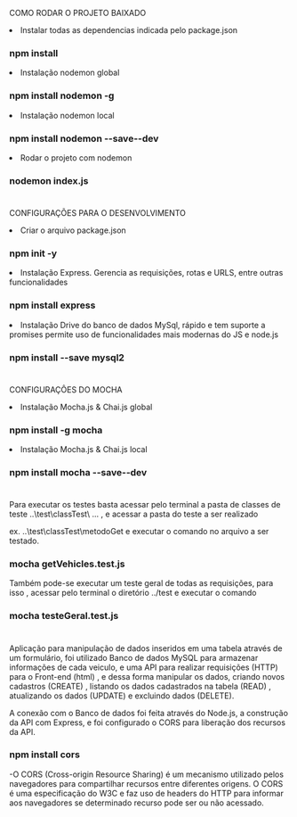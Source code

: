 COMO RODAR O PROJETO BAIXADO

<li> Instalar todas as dependencias indicada pelo package.json

### npm install 

<li> Instalação nodemon global

### npm install nodemon -g

<li> Instalação nodemon local

### npm install nodemon --save--dev

<li>Rodar o projeto com nodemon

### nodemon index.js
#
CONFIGURAÇÕES PARA O DESENVOLVIMENTO

 <li>Criar o arquivo package.json

### npm init -y 

<li> Instalação Express. Gerencia as requisições, rotas e URLS, entre outras funcionalidades

### npm install express

<li> Instalação Drive do banco de dados MySql, rápido e tem suporte a promises permite uso de funcionalidades mais modernas do JS e node.js

### npm install --save mysql2
# 
CONFIGURAÇÔES DO MOCHA

<li> Instalação Mocha.js & Chai.js global

### npm install -g mocha 

<li> Instalação Mocha.js & Chai.js local

### npm install mocha --save--dev
#
 Para executar os testes basta acessar pelo terminal a pasta de classes de teste ..\test\classTest\ ...  , e acessar a pasta do teste a ser realizado 

ex. ..\test\classTest\metodoGet e executar o comando no arquivo a ser testado.
### mocha getVehicles.test.js

Também pode-se executar um teste geral de todas as requisições, para isso , acessar pelo terminal o diretório ../test e executar o comando 

### mocha testeGeral.test.js

#
 Aplicação para manipulação de dados inseridos em uma tabela através de um formulário, foi utilizado Banco de dados MySQL para armazenar informações de cada veiculo, e uma API para realizar requisições (HTTP) para o Front-end (html) , e dessa forma manipular os dados, criando novos cadastros (CREATE) , listando os dados cadastrados na tabela (READ) , atualizando os dados (UPDATE) e excluindo dados (DELETE).

 A conexão com o Banco de dados foi feita através do Node.js, a construção da API com Express, e foi configurado o CORS para liberação dos recursos da API.

 ### npm install cors

-O CORS (Cross-origin Resource Sharing) é um mecanismo utilizado pelos navegadores para compartilhar recursos entre diferentes origens. O CORS é uma especificação do W3C e faz uso de headers do HTTP para informar aos navegadores se determinado recurso pode ser ou não acessado.

